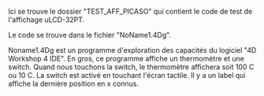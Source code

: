 Ici se trouve le dossier "TEST_AFF_PICASO" qui contient le code de test de l'affichage uLCD-32PT.

Le code se trouve dans le fichier "NoName1.4Dg".

Noname1.4Dg est un programme d'exploration des capacités du logiciel "4D Workshop 4 IDE". En gros, ce programme
affiche un thermomètre et une switch. Quand nous touchons la switch, le thermomètre affichera soit 100 C ou 10 C.
La switch est activé en touchant l'écran tactile. Il y a un label qui affiche la dernière position en x connus.
    
